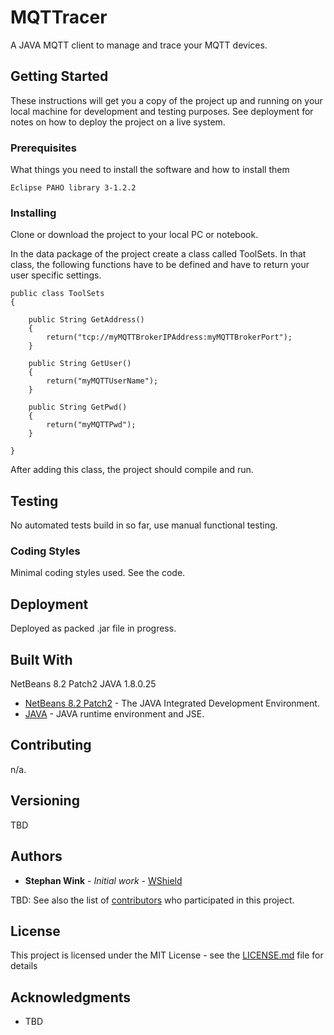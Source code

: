 # MQTTracer

A JAVA MQTT client to manage and trace your MQTT devices.

## Getting Started

These instructions will get you a copy of the project up and running on your local machine for development and testing purposes. See deployment for notes on how to deploy the project on a live system.

### Prerequisites

What things you need to install the software and how to install them

```
Eclipse PAHO library 3-1.2.2
```

### Installing

Clone or download the project to your local PC or notebook.

In the data package of the project create a class called ToolSets. In that class, the following functions have to be defined and have to return your user specific settings.

```
public class ToolSets 
{

    public String GetAddress() 
    {
        return("tcp://myMQTTBrokerIPAddress:myMQTTBrokerPort");
    }

    public String GetUser() 
    {
        return("myMQTTUserName");
    }

    public String GetPwd() 
    {
        return("myMQTTPwd");
    }
    
}
```

After adding this class, the project should compile and run.

## Testing

No automated tests build in so far, use manual functional testing.

### Coding Styles

Minimal coding styles used. See the code.

## Deployment

Deployed as packed .jar file in progress.

## Built With

NetBeans 8.2 Patch2
JAVA 1.8.0.25
* [NetBeans 8.2 Patch2](https://netbeans.org) - The JAVA Integrated Development Environment.
* [JAVA](https://www.java.com/de/download/) - JAVA runtime environment and JSE.

## Contributing

n/a.

## Versioning

TBD

## Authors

* **Stephan Wink** - *Initial work* - [WShield](https://github.com/winkste)

TBD: See also the list of [contributors](https://github.com/your/project/contributors) who participated in this project.

## License

This project is licensed under the MIT License - see the [LICENSE.md](LICENSE.md) file for details

## Acknowledgments

* TBD

